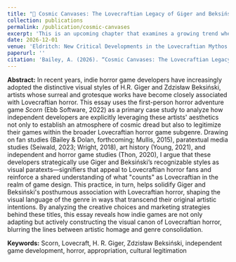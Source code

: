 ```yaml
---
title: "🐙 Cosmic Canvases: The Lovecraftian Legacy of Giger and Beksiński in Scorn and Indie Horror Game Design (forthcoming)"
collection: publications
permalink: /publication/cosmic-canvases
excerpt: 'This is an upcoming chapter that examines a growing trend where indie horror game developers are appropriating the iconography and visual style of visual artists who have been historically associated with cosmic horror and weird fiction. I align this practice with the legacy of the games-as-art debate and scholarship on the cultural legitimation of games as well as research on how aesthetic genres are defined and changed over time.'
date: 2026-12-01
venue: 'Eldritch: New Critical Developments in the Lovecraftian Mythos'
paperurl: ''
citation: 'Bailey, A. (2026). “Cosmic Canvases: The Lovecraftian Legacy of Giger and Beksiński in Scorn and Indie Horror Game Design.” In Eldritch: New Critical Developments in the Lovecraftian Mythos, edited by David K. Goodin, Lang Publishing. '
---
```


<b>Abstract:</b> In recent years, indie horror game developers have increasingly adopted the distinctive visual styles of H.R. Giger and Zdzisław Beksiński, artists whose surreal and grotesque works have become closely associated with Lovecraftian horror. This essay uses the first-person horror adventure game <i>Scorn</i> (Ebb Software, 2022) as a primary case study to analyze how independent developers are explicitly leveraging these artists' aesthetics not only to establish an atmosphere of cosmic dread but also to legitimize their games within the broader Lovecraftian horror game subgenre. Drawing on fan studies (Bailey & Dolan, forthcoming; Mullis, 2015), paratextual media studies (Seiwald, 2023; Wright, 2018), art history (Young, 2021), and independent and horror game studies (Thon, 2020), I argue that these developers strategically use Giger and Beksiński’s recognizable styles as visual paratexts—signifiers that appeal to Lovecraftian horror fans and reinforce a shared understanding of what "counts" as Lovecraftian in the realm of game design. This practice, in turn, helps solidify Giger and Beksiński's posthumous association with Lovecraftian horror, shaping the visual language of the genre in ways that transcend their original artistic intentions. By analyzing the creative choices and marketing strategies behind these titles, this essay reveals how indie games are not only adapting but actively constructing the visual canon of Lovecraftian horror, blurring the lines between artistic homage and genre consolidation.

<b>Keywords:</b> Scorn, Lovecraft, H. R. Giger, Zdzisław Beksiński, independent game development, horror, appropriation, cultural legitimation
